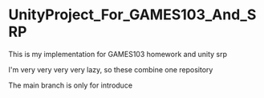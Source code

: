 # UnityProject_For_GAMES103_And_SRP

This is my implementation for GAMES103 homework and unity srp

I'm very very very very lazy, so these combine one repository

The main branch is only for introduce